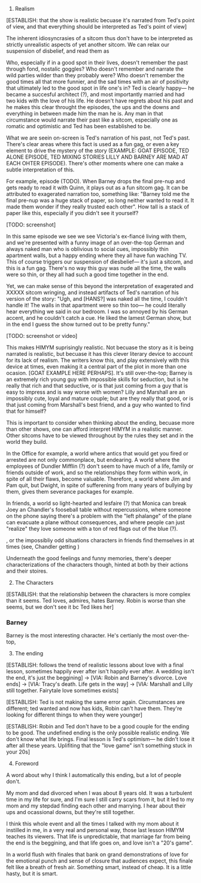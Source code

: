 1. Realism

[ESTABLISH: that the show is realistic becuase it's narrated from Ted's point of view, and that everything should be interpreted as Ted's point of view]

The inherent idiosyncrasies of a sitcom thus don't have to be interpreted as strictly unrealistic aspects of yet another sitcom. We can relax our suspension of disbelief, and read them as

Who, especially if in a good spot in their lives, doesn't remember the past through fond, nostalic goggles? Who doesn't remember and narrate the wild parties wilder than they probably were? Who doesn't remember the good times all that more funnier, and the sad times with an air of positivity that ultimately led to the good spot in life one's in? Ted is clearly happy— he became a succesful architect (?), and most importantly married and had two kids with the love of his life. He doesn't have regrets about his past and he makes this clear throught the episodes, the ups and the downs and everything in between made him the man he is. Any man in that circumstance would narrate their past like a sitcom, especially one as romatic and optimistic and Ted has been established to be.

What we are seein on-screen is Ted's narration of his past, not Ted's past. There's clear areas where this fact is used as a fun gag, or even a key element to drive the mystery of the story (EXAMPLE: GOAT EPISODE, TED ALONE EPISODE, TED MIXING STORIES LILLY AND BARNEY ARE MAD AT EACH OHTER EPISODE). There's other moments where one can make a subtle interpretation of this.

For example, episode (TODO). When Barney drops the final pre-nup and gets ready to read it with Quinn, it plays out as a fun sitcom gag. It can be attributed to exagerated narration too, something like: "Barney told me the final pre-nup was a huge stack of paper, so long neither wanted to read it. It made them wonder if they really trusted each other". How tall is a stack of paper like this, especially if you didn't see it yourself?

[TODO: screenshot]

In this same episode we see we see Victoria's ex-fiancé living with them, and we're presented with a funny image of an over-the-top German and always naked man who is oblivious to social cues, impossibly thin apartment walls, but a happy ending where they all have fun waching TV. This of course triggers our suspension of diesbelief— it's just a sitcom, and this is a fun gag. There's no way this guy was nude all the time, the walls were so thin, or they all had such a good time together in the end.

Yet, we can make sense of this beyond the interpretation of exagerated and XXXXX sitcom wringing, and instead artifacts of Ted's narration of his version of the story: "Ugh, and [HANS?] was naked all the time, I couldn't handle it! The walls in that apartment were so thin too— he could literally hear everything we said in our bedroom. I was so annoyed by his German accent, and he couldn't catch a cue. He liked the lamest German show, but in the end I guess the show turned out to be pretty funny."

[TODO: screenshot or video]

This makes HIMYM suprisingly realistic. Not becuase the story as it is being narrated is realistic, but becuase it has this clever literary device to account for its lack of realism. The writers know this, and play extensively with this device at times, even making it a central part of the plot in more than one ocasion. [GOAT EXAMPLE HERE PERHAPS]. It's still over-the-top; Barney is an extremely rich young guy with impossible skills for seduction, but is he really that rich and that seductive, or is that just coming from a guy that is easy to impress and is way worse with women? Lilly and Marshall are an impossibly cute, loyal and mature couple; but are they really that good, or is that just coming from Marshall's best friend, and a guy who wanted to find that for himself?

This is important to consider when thinking about the ending, becuase more than other shows, one can afford interpret HIMYM in a realistic manner. Other sitcoms have to be viewed throughout by the rules they set and in the world they build.

In the Office for example, a world where antics that would get you fired or arrested are not only commonplace, but endearing. A world where the employees of Dundler Mifflin (?) don't seem to have much of a life, family or friends outside of work, and so the relationships they form within work, in spite of all their flaws, become valuable. Therefore, a world where Jim and Pam quit, but Dwight, in spite of sufferening from many years of bullying by them, gives them severance packages for example.

In friends, a world so light-hearted and lesfaire (?) that Monica can break Joey an Chandler's fooseball table without repercussions, where someone on the phone saying there's a problem with the "left phalange" of the plane can evacuate a plane without consequences, and where people can just "realize" they love someone with a ton of red flags out of the blue (?).

, or the impossibliy odd situations characters in friends find themselves in at times (see, Chandler getting )

Underneath the good feelings and funny memories, there's deeper characterizations of the characters though, hinted at both by their actions and their stoires.

2. The Characters

[ESTABLISH: that the relationship between the characters is more complex than it seems. Ted loves, admires, hates Barney. Robin is worse than she seems, but we don't see it bc Ted likes her]

### Barney

Barney is the most interesting character. He's certianly the most over-the-top,

3. The ending

[ESTABLISH: follows the trend of realistic lessons about love with a final lesson, sometimes happily ever after isn't happily ever after. A wedding isn't the end, it's just the beggining]
-> [VIA: Robin and Barney's divorce. Love ends]
-> [VIA: Tracy's death. Life gets in the way]
-> [VIA: Marshall and Lilly still together. Fairytale love sometimes exists]

[ESTABLISH: Ted is not making the same error again. Circumstances are different; ted wanted and now has kids, Robin can't have them. They're looking for different things to when they were younger]

[ESTABLISH: Robin and Ted don't have to be a good couple for the ending to be good. The undefined ending is the only possible realistic ending. We don't know what life brings. Final lesson is Ted's optimism— he didn't lose it after all these years. Uplifiting that the "love game" isn't something stuck in your 20s]

4. Foreword

A word about why I think I automatically this ending, but a lot of people don't.

My mom and dad divorced when I was about 8 years old. It was a turbulent time in my life for sure, and I'm sure I still carry scars from it, but it led to my mom and my stepdad finding each other and marrying. I hear about their ups and ocassional downs, but they're still together.

I think this whole event and all the times I talked with my mom about it instilled in me, in a very real and personal way, those last lesson HIMYM teaches its viewers. That life is unpredictable, that marriage far from being the end is the beggining, and that life goes on, and love isn't a "20's game".

In a world flush with finales that bank on grand demonstrations of love for the emotional punch and sense of closure that audiences expect, this finale felt like a breath of fresh air. Something smart, instead of cheap. It is a little hasty, but it is smart.
